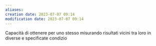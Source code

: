 ```yaml
---
aliases: 
creation date: 2023-07-07 09:14
modification date: 2023-07-07 09:14
---
```


Capacità di ottenere per uno stesso misurando risultati vicini tra loro in diverse e specificate condizio